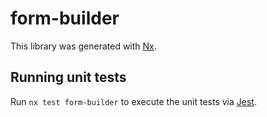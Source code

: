 # form-builder

This library was generated with [Nx](https://nx.dev).

## Running unit tests

Run `nx test form-builder` to execute the unit tests via [Jest](https://jestjs.io).
